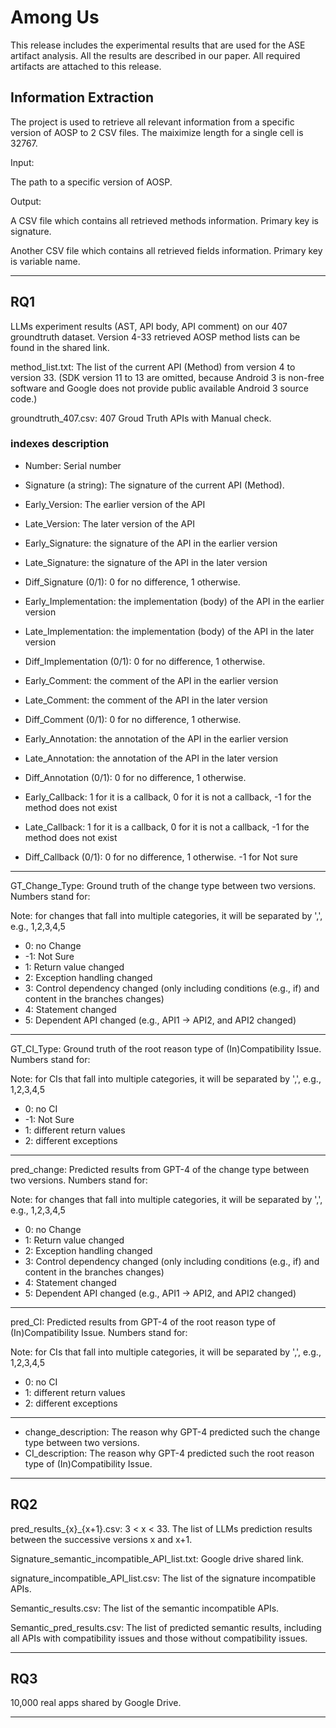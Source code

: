 # Among Us

This release includes the experimental results that are used for the ASE artifact analysis. All the results are described in our paper. All required artifacts are attached to this release.

## Information Extraction
The project is used to retrieve all relevant information from a specific version of AOSP to 2 CSV files. The maiximize length for a single cell is 32767.

Input: 

The path to a specific version of AOSP.

Output:

A CSV file which contains all retrieved methods information. Primary key is signature.

Another CSV file which contains all retrieved fields information. Primary key is variable name.

--------------------------------------------------------------------------------------

## RQ1
LLMs experiment results (AST, API body, API comment) on our 407 groundtruth dataset. Version 4-33 retrieved AOSP method lists can be found in the shared link.

method_list.txt: The list of the current API (Method) from version 4 to version 33. (SDK version 11 to 13 are omitted, because Android 3 is non-free software and Google does not provide public available Android 3 source code.)

groundtruth_407.csv: 407 Groud Truth APIs with Manual check.

### indexes description
- Number: Serial number
- Signature (a string): The signature of the current API (Method).
- Early_Version: The earlier version of the API
- Late_Version: The later version of the API

- Early_Signature: the signature of the API in the earlier version
- Late_Signature: the signature of the API in the later version
- Diff_Signature (0/1): 0 for no difference, 1 otherwise.

- Early_Implementation: the implementation (body) of the API in the earlier version
- Late_Implementation: the implementation (body) of the API in the later version 
- Diff_Implementation (0/1): 0 for no difference, 1 otherwise. 

- Early_Comment: the comment of the API in the earlier version
- Late_Comment: the comment of the API in the later version 
- Diff_Comment (0/1): 0 for no difference, 1 otherwise. 

- Early_Annotation: the annotation of the API in the earlier version
- Late_Annotation: the annotation of the API in the later version 
- Diff_Annotation (0/1): 0 for no difference, 1 otherwise.

- Early_Callback: 1 for it is a callback, 0 for it is not a callback, -1 for the method does not exist
- Late_Callback: 1 for it is a callback, 0 for it is not a callback, -1 for the method does not exist
- Diff_Callback (0/1): 0 for no difference, 1 otherwise. -1 for Not sure

 -------- 
GT_Change_Type: Ground truth of the change type between two versions. Numbers stand for:


Note: for changes that fall into multiple categories, it will be separated by ',', e.g., 1,2,3,4,5
- 0: no Change
- -1: Not Sure
- 1: Return value changed
- 2: Exception handling changed
- 3: Control dependency changed (only including conditions (e.g., if) and content in the branches changes)
- 4: Statement changed
- 5: Dependent API changed (e.g., API1 -> API2, and API2 changed)

 -------- 
GT_CI_Type: Ground truth of the root reason type of (In)Compatibility Issue. Numbers stand for:

Note: for CIs that fall into multiple categories, it will be separated by ',', e.g., 1,2,3,4,5
- 0: no CI
- -1: Not Sure
- 1: different return values
- 2: different exceptions

 -------- 
pred_change: Predicted results from GPT-4 of the change type between two versions. Numbers stand for:

Note: for changes that fall into multiple categories, it will be separated by ',', e.g., 1,2,3,4,5
- 0: no Change
- 1: Return value changed
- 2: Exception handling changed
- 3: Control dependency changed (only including conditions (e.g., if) and content in the branches changes)
- 4: Statement changed
- 5: Dependent API changed (e.g., API1 -> API2, and API2 changed)

 -------- 
pred_CI: Predicted results from GPT-4 of the root reason type of (In)Compatibility Issue. Numbers stand for:

Note: for CIs that fall into multiple categories, it will be separated by ',', e.g., 1,2,3,4,5
- 0: no CI
- 1: different return values
- 2: different exceptions

--------
- change_description: The reason why GPT-4 predicted such the change type between two versions.
- CI_description: The reason why GPT-4 predicted such the root reason type of (In)Compatibility Issue.

--------------------------------------------------------------------------------------

## RQ2
pred_results_{x}_{x+1}.csv: 3 < x < 33. The list of LLMs prediction results between the successive versions x and x+1.

Signature_semantic_incompatible_API_list.txt: Google drive shared link.

signature_incompatible_API_list.csv: The list of the signature incompatible APIs.

Semantic_results.csv: The list of the semantic incompatible APIs.

Semantic_pred_results.csv: The list of predicted semantic results, including all APIs with compatibility issues and those without compatibility issues.

--------------------------------------------------------------------------------------

## RQ3
10,000 real apps shared by Google Drive.

--------------------------------------------------------------------------------------




